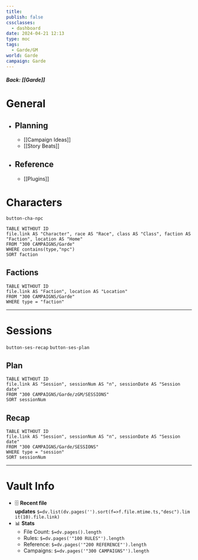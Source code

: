 ```yaml
---
title: 
publish: false
cssclasses:
  - dashboard
date: 2024-04-21 12:13
type: moc
tags:
  - Garde/GM
world: Garde
campaign: Garde
---
```

##### Back: [[Garde]]

# General
- ## Planning
	- [[Campaign Ideas]]
	- [[Story Beats]]
- ## Reference
	- [[Plugins]]

# Characters
`button-cha-npc`

```dataview
TABLE WITHOUT ID
file.link AS "Character", race AS "Race", class AS "Class", faction AS "Faction", location AS "Home"
FROM "300 CAMPAIGNS/Garde"
WHERE contains(type,"npc")
SORT faction
```

## Factions
```dataview
TABLE WITHOUT ID
file.link AS "Faction", location AS "Location"
FROM "300 CAMPAIGNS/Garde"
WHERE type = "faction"
```

---

# Sessions
`button-ses-recap`  `button-ses-plan`

## Plan
```dataview
TABLE WITHOUT ID
file.link AS "Session", sessionNum AS "n", sessionDate AS "Session date"
FROM "300 CAMPAIGNS/Garde/zGM/SESSIONS"
SORT sessionNum
```


## Recap
```dataview
TABLE WITHOUT ID
file.link AS "Session", sessionNum AS "n", sessionDate AS "Session date"
FROM "300 CAMPAIGNS/Garde/SESSIONS"
WHERE type = "session"
SORT sessionNum
```

---


# Vault Info
- 🗄️ **Recent file updates** `$=dv.list(dv.pages('').sort(f=>f.file.mtime.ts,"desc").limit(10).file.link)`
- 📊 **Stats**
    - File Count: `$=dv.pages().length`
    - Rules: `$=dv.pages('"100 RULES"').length`
    - Reference: `$=dv.pages('"200 REFERENCE"').length`
    - Campaigns: `$=dv.pages('"300 CAMPAIGNS"').length`